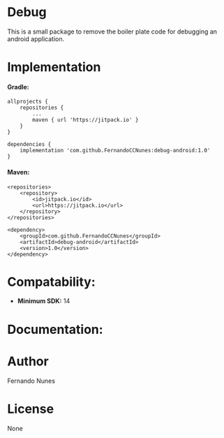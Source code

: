 # Debug
This is a small package to remove the boiler plate code for debugging an android application. 

# Implementation
#### Gradle: 

    allprojects {
        repositories {
            ...
            maven { url 'https://jitpack.io' }
        }
    }
    
    dependencies {
        implementation 'com.github.FernandoCCNunes:debug-android:1.0'
	}

#### Maven: 
    
    <repositories>
        <repository>
            <id>jitpack.io</id>
            <url>https://jitpack.io</url>
        </repository>
    </repositories>
    
    <dependency>
        <groupId>com.github.FernandoCCNunes</groupId>
        <artifactId>debug-android</artifactId>
        <version>1.0</version>
    </dependency>
    
# Compatability: 

- **Minimum SDK:** 14

# Documentation: 

# Author 
Fernando Nunes

# License
None


